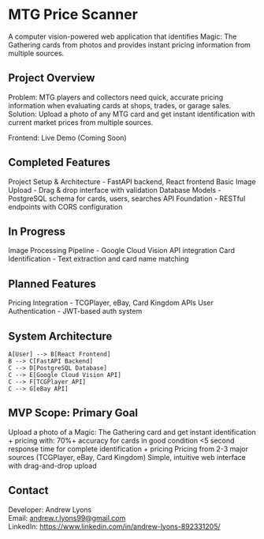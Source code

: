 # MTG Price Scanner
A computer vision-powered web application that identifies Magic: The Gathering cards from photos and provides instant pricing information from multiple sources.

## Project Overview
Problem: MTG players and collectors need quick, accurate pricing information when evaluating cards at shops, trades, or garage sales.
Solution: Upload a photo of any MTG card and get instant identification with current market prices from multiple sources.

Frontend: Live Demo (Coming Soon)

## Completed Features

 Project Setup & Architecture - FastAPI backend, React frontend
 Basic Image Upload - Drag & drop interface with validation
 Database Models - PostgreSQL schema for cards, users, searches
 API Foundation - RESTful endpoints with CORS configuration

## In Progress

 Image Processing Pipeline - Google Cloud Vision API integration
 Card Identification - Text extraction and card name matching

## Planned Features

 Pricing Integration - TCGPlayer, eBay, Card Kingdom APIs
 User Authentication - JWT-based auth system


## System Architecture
    A[User] --> B[React Frontend]
    B --> C[FastAPI Backend]
    C --> D[PostgreSQL Database]
    C --> E[Google Cloud Vision API]
    C --> F[TCGPlayer API]
    C --> G[eBay API]
    
## MVP Scope: Primary Goal
Upload a photo of a Magic: The Gathering card and get instant identification + pricing with:
70%+ accuracy for cards in good condition
<5 second response time for complete identification + pricing
Pricing from 2-3 major sources (TCGPlayer, eBay, Card Kingdom)
Simple, intuitive web interface with drag-and-drop upload

## Contact
Developer: Andrew Lyons  
Email: andrew.r.lyons99@gmail.com  
LinkedIn: https://www.linkedin.com/in/andrew-lyons-892331205/  